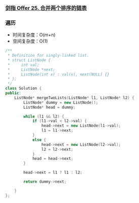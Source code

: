 ### [剑指 Offer 25. 合并两个排序的链表](https://leetcode-cn.com/problems/he-bing-liang-ge-pai-xu-de-lian-biao-lcof/)

### 遍历

- 时间复杂度：O(m+n)
- 空间复杂度：O(1)

```c++
/**
 * Definition for singly-linked list.
 * struct ListNode {
 *     int val;
 *     ListNode *next;
 *     ListNode(int x) : val(x), next(NULL) {}
 * };
 */
class Solution {
public:
    ListNode* mergeTwoLists(ListNode* l1, ListNode* l2) {
        ListNode* dummy = new ListNode();
        ListNode* head = dummy;

        while (l1 && l2) {
            if (l1->val < l2->val) {
                head->next = new ListNode(l1->val);
                l1 = l1->next;
            }
            else {
                head->next = new ListNode(l2->val);
                l2 = l2->next;
            }
            head = head->next;
        }

        head->next = l1 ? l1 : l2;

        return dummy->next;

    }
};
```
